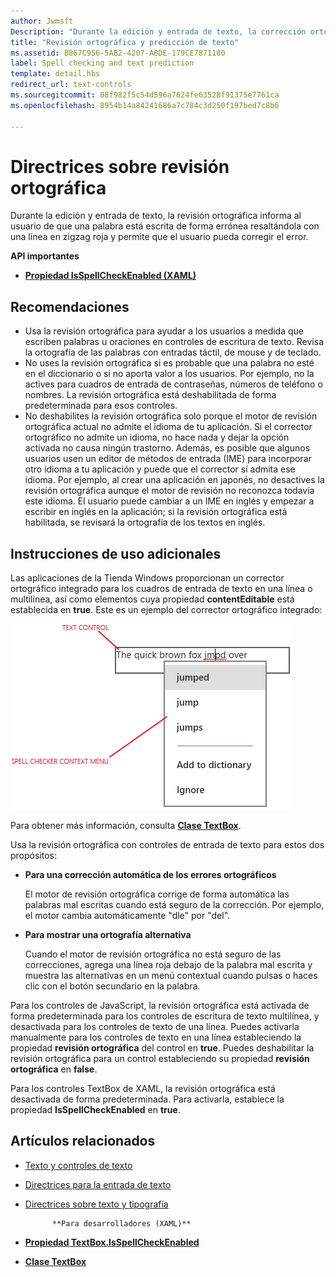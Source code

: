 ```yaml
---
author: Jwmsft
Description: "Durante la edición y entrada de texto, la corrección ortográfica informa al usuario que una palabra está escrita erróneamente resaltándola con una línea en zigzag roja y brindando una forma en la que el usuario puede corregir el error."
title: "Revisión ortográfica y predicción de texto"
ms.assetid: B867C956-5AB2-4207-A8DE-179CE7871180
label: Spell checking and text prediction
template: detail.hbs
redirect_url: text-controls
ms.sourcegitcommit: 08f982f5c54d596a7624fe63528f91375e7761ca
ms.openlocfilehash: 8954b14a84241686a7c784c3d250f197bed7c8b6

---
```


# Directrices sobre revisión ortográfica

Durante la edición y entrada de texto, la revisión ortográfica informa al usuario de que una palabra está escrita de forma errónea resaltándola con una línea en zigzag roja y permite que el usuario pueda corregir el error.

**API importantes**

-   [**Propiedad IsSpellCheckEnabled (XAML)**](https://msdn.microsoft.com/library/windows/apps/br209688)


## <span id="checklist_section"></span><span id="CHECKLIST_SECTION"></span>Recomendaciones


-   Usa la revisión ortográfica para ayudar a los usuarios a medida que escriben palabras u oraciones en controles de escritura de texto. Revisa la ortografía de las palabras con entradas táctil, de mouse y de teclado.
-   No uses la revisión ortográfica si es probable que una palabra no esté en el diccionario o si no aporta valor a los usuarios. Por ejemplo, no la actives para cuadros de entrada de contraseñas, números de teléfono o nombres. La revisión ortográfica está deshabilitada de forma predeterminada para esos controles.
-   No deshabilites la revisión ortográfica solo porque el motor de revisión ortográfica actual no admite el idioma de tu aplicación. Si el corrector ortográfico no admite un idioma, no hace nada y dejar la opción activada no causa ningún trastorno. Además, es posible que algunos usuarios usen un editor de métodos de entrada (IME) para incorporar otro idioma a tu aplicación y puede que el corrector sí admita ese idioma. Por ejemplo, al crear una aplicación en japonés, no desactives la revisión ortográfica aunque el motor de revisión no reconozca todavía este idioma. El usuario puede cambiar a un IME en inglés y empezar a escribir en inglés en la aplicación; si la revisión ortográfica está habilitada, se revisará la ortografía de los textos en inglés.

## <span id="Additional_usage_guidance"></span><span id="additional_usage_guidance"></span><span id="ADDITIONAL_USAGE_GUIDANCE"></span>Instrucciones de uso adicionales


Las aplicaciones de la Tienda Windows proporcionan un corrector ortográfico integrado para los cuadros de entrada de texto en una línea o multilínea, así como elementos cuya propiedad **contentEditable** está establecida en **true**. Este es un ejemplo del corrector ortográfico integrado:

![el corrector ortográfico integrado](images/spellchecking.png)

Para obtener más información, consulta [**Clase TextBox**](https://msdn.microsoft.com/library/windows/apps/br209683).

Usa la revisión ortográfica con controles de entrada de texto para estos dos propósitos:

-   **Para una corrección automática de los errores ortográficos**

    El motor de revisión ortográfica corrige de forma automática las palabras mal escritas cuando está seguro de la corrección. Por ejemplo, el motor cambia automáticamente "dle" por "del".

-   **Para mostrar una ortografía alternativa**

    Cuando el motor de revisión ortográfica no está seguro de las correcciones, agrega una línea roja debajo de la palabra mal escrita y muestra las alternativas en un menú contextual cuando pulsas o haces clic con el botón secundario en la palabra.

Para los controles de JavaScript, la revisión ortográfica está activada de forma predeterminada para los controles de escritura de texto multilínea, y desactivada para los controles de texto de una línea. Puedes activarla manualmente para los controles de texto en una línea estableciendo la propiedad **revisión ortográfica** del control en **true**. Puedes deshabilitar la revisión ortográfica para un control estableciendo su propiedad **revisión ortográfica** en **false**.

Para los controles TextBox de XAML, la revisión ortográfica está desactivada de forma predeterminada. Para activarla, establece la propiedad **IsSpellCheckEnabled** en **true**.



## <span id="related_topics"></span>Artículos relacionados

* [Texto y controles de texto](text-controls.md)
* [Directrices para la entrada de texto](https://msdn.microsoft.com/library/windows/apps/hh750315)
* [Directrices sobre texto y tipografía](https://msdn.microsoft.com/library/windows/apps/hh700394)
            
          
            **Para desarrolladores (XAML)**
* [**Propiedad TextBox.IsSpellCheckEnabled**](https://msdn.microsoft.com/library/windows/apps/br209688)
* [**Clase TextBox**](https://msdn.microsoft.com/library/windows/apps/br209683)

 







<!--HONumber=Jun16_HO4-->


